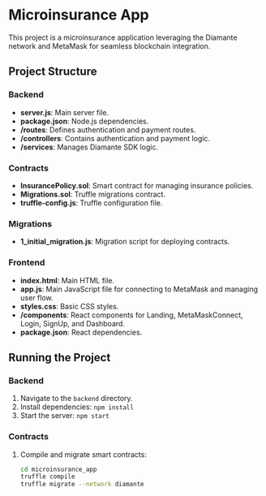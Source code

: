 # Microinsurance App

This project is a microinsurance application leveraging the Diamante network and MetaMask for seamless blockchain integration.

## Project Structure

### Backend

- **server.js**: Main server file.
- **package.json**: Node.js dependencies.
- **/routes**: Defines authentication and payment routes.
- **/controllers**: Contains authentication and payment logic.
- **/services**: Manages Diamante SDK logic.

### Contracts

- **InsurancePolicy.sol**: Smart contract for managing insurance policies.
- **Migrations.sol**: Truffle migrations contract.
- **truffle-config.js**: Truffle configuration file.

### Migrations

- **1_initial_migration.js**: Migration script for deploying contracts.

### Frontend

- **index.html**: Main HTML file.
- **app.js**: Main JavaScript file for connecting to MetaMask and managing user flow.
- **styles.css**: Basic CSS styles.
- **/components**: React components for Landing, MetaMaskConnect, Login, SignUp, and Dashboard.
- **package.json**: React dependencies.

## Running the Project

### Backend

1. Navigate to the `backend` directory.
2. Install dependencies: `npm install`
3. Start the server: `npm start`

### Contracts

1. Compile and migrate smart contracts:
   ```bash
   cd microinsurance_app
   truffle compile
   truffle migrate --network diamante
